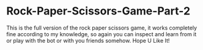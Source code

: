 # Rock-Paper-Scissors-Game-Part-2
This is the full version of the rock paper scissors game, it works completely fine according to my knowledge, so again you can inspect and learn from it or play with the bot or with you friends somehow. Hope U Like It!
